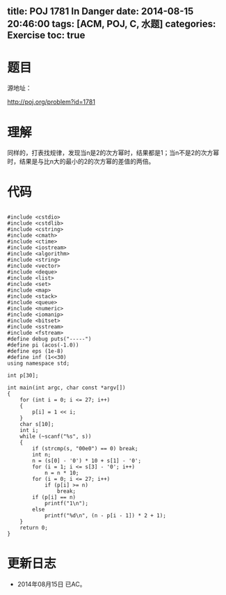title: POJ 1781 In Danger
date: 2014-08-15 20:46:00
tags: [ACM, POJ, C, 水题]
categories: Exercise
toc: true
---
# 题目
源地址：

http://poj.org/problem?id=1781

# 理解
同样的，打表找规律，发现当n是2的次方幂时，结果都是1；当n不是2的次方幂时，结果是与比n大的最小的2的次方幂的差值的两倍。

<!-- more -->

# 代码

```

#include <cstdio>
#include <cstdlib>
#include <cstring>
#include <cmath>
#include <ctime>
#include <iostream>
#include <algorithm>
#include <string>
#include <vector>
#include <deque>
#include <list>
#include <set>
#include <map>
#include <stack>
#include <queue>
#include <numeric>
#include <iomanip>
#include <bitset>
#include <sstream>
#include <fstream>
#define debug puts("-----")
#define pi (acos(-1.0))
#define eps (1e-8)
#define inf (1<<30)
using namespace std;

int p[30];

int main(int argc, char const *argv[])
{
    for (int i = 0; i <= 27; i++)
    {
        p[i] = 1 << i;
    }
    char s[10];
    int i;
    while (~scanf("%s", s))
    {
        if (strcmp(s, "00e0") == 0) break;
        int n;
        n = (s[0] - '0') * 10 + s[1] - '0';
        for (i = 1; i <= s[3] - '0'; i++)
            n = n * 10;
        for (i = 0; i <= 27; i++)
            if (p[i] >= n)
                break;
        if (p[i] == n)
            printf("1\n");
        else
            printf("%d\n", (n - p[i - 1]) * 2 + 1);
    }
    return 0;
}

```

# 更新日志
- 2014年08月15日 已AC。
